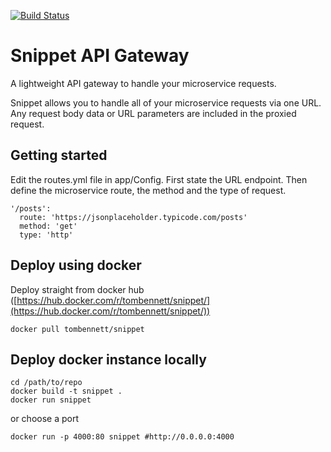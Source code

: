 [![Build Status](https://travis-ci.org/tommbee/Snippet-API-Gateway.svg)](https://travis-ci.org/tommbee/Snippet-API-Gateway)
# Snippet API Gateway
A lightweight API gateway to handle your microservice requests.

Snippet allows you to handle all of your microservice requests via one URL. Any request body data or URL parameters are included in the proxied request.

## Getting started
Edit the routes.yml file in app/Config. First state the URL endpoint. Then define the microservice route, the method and the type of request.
```
'/posts':
  route: 'https://jsonplaceholder.typicode.com/posts'
  method: 'get'
  type: 'http'
```

## Deploy using docker
Deploy straight from docker hub ([https://hub.docker.com/r/tombennett/snippet/](https://hub.docker.com/r/tombennett/snippet/))
```
docker pull tombennett/snippet
```
## Deploy docker instance locally
```
cd /path/to/repo
docker build -t snippet .
docker run snippet
```
or choose a port
```
docker run -p 4000:80 snippet #http://0.0.0.0:4000
```
